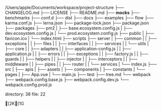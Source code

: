 
/Users/apple/Documents/workspace/project-structure
├── CHANGELOG.md
├── LICENSE
├── README.md
├── __mocks__
├── benchmarks
├── conf.d
├── dist
├── docs
├── examples
├── flow
├── karma.conf.js
├── lerna.json
├── package-lock.json
├── package.json
├── packages
├── pm2
|  ├── base.ecosystem.config.js
|  ├── dev.ecosystem.config.js
|  └── prod.ecosystem.config.js
├── public
|  ├── favicon.ico
|  └── index.html
├── scripts
├── server
|  ├── common
|  |  ├── exceptions
|  |  ├── files
|  |  ├── interfaces
|  |  ├── services
|  |  └── utils
|  ├── core
|  |  ├── adapters
|  |  ├── application-config.js
|  |  ├── application.js
|  |  ├── errors
|  |  ├── exceptions
|  |  ├── factory.js
|  |  ├── guards
|  |  ├── helpers
|  |  ├── injector
|  |  ├── interceptors
|  |  ├── middleware
|  |  ├── pipes
|  |  ├── router
|  |  └── services
|  └── index.js
├── src
|  ├── apis
|  ├── assets
|  ├── components
|  ├── constants
|  └── pages
|     ├── App.vue
|     └── main.js
├── test
├── tree.md
└── webpack
   ├── webpack.config.base.js
   ├── webpack.config.dev.js
   └── webpack.config.prod.js

directory: 38 file: 22 

[2K[1G